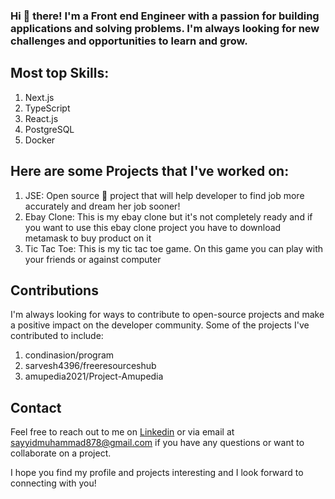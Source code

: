 ### Hi 👋 there! I'm a Front end Engineer with a passion for building applications and solving problems. I'm always looking for new challenges and opportunities to learn and grow.

## Most top Skills:
  1. Next.js
  2. TypeScript
  3. React.js
  4. PostgreSQL
  5. Docker

## Here are some Projects that I've worked on:

1. JSE: Open source 💖 project that will help developer to find job more accurately and dream her job sooner!
2. Ebay Clone: This is my ebay clone but it's not completely ready and if you want to use this ebay clone project you have to download metamask to buy product on it
3. Tic Tac Toe: This is my tic tac toe game. On this game you can play with your friends or against computer

## Contributions
I'm always looking for ways to contribute to open-source projects and make a positive impact on the developer community. Some of the projects I've contributed to include:

1. condinasion/program 
2. sarvesh4396/freeresourceshub
3. amupedia2021/Project-Amupedia

## Contact
Feel free to reach out to me on [Linkedin](https://www.linkedin.com/in/sayyid-muhammad) or via email at sayyidmuhammad878@gmail.com if you have any questions or want to collaborate on a project.

I hope you find my profile and projects interesting and I look forward to connecting with you!
